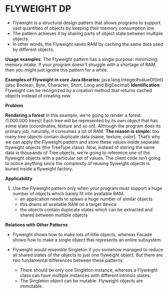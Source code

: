 # FLYWEIGHT DP

- Flyweight is a structural design pattern that allows programs to support vast quantities of objects by keeping their
  memory consumption low.
- The pattern achieves it by sharing parts of object state between multiple objects.
- In other words, the Flyweight saves RAM by caching the same data used by different objects.

**Usage examples**: The Flyweight pattern has a single purpose: minimizing memory intake. If your program doesn’t
struggle with a shortage of RAM, then you might just ignore this pattern for a while.

**Examples of Flyweight in core Java libraries:**
java.lang.Integer#valueOf(int) (also Boolean, Byte, Character, Short, Long and BigDecimal)
**Identification**: Flyweight can be recognized by a creation method that returns cached objects instead of creating
new.

**Problem**

**Rendering a forest**
In this example, we’re going to render a forest (1.000.000 trees)! Each tree will be represented by its own object that
has some state (coordinates, texture and so on). Although the program does its primary job, naturally, it consumes a lot
of RAM.
**The reason is simple:** too many tree objects contain duplicate data (name, texture, color). That’s why we can apply
the Flyweight pattern and store these values inside separate flyweight objects (the TreeType class). Now, instead of
storing the same data in thousands of Tree objects, we’re going to reference one of the flyweight objects with a
particular set of values.
The client code isn’t going to notice anything since the complexity of reusing flyweight objects is buried inside a
flyweight factory.

**Applicability**

1. Use the Flyweight pattern only when your program must support a huge number of objects which barely fit into
   available RAM.
    - an application needs to spawn a huge number of similar objects
    - this drains all available RAM on a target device
    - the objects contain duplicate states which can be extracted and shared between multiple objects

**Relations with Other Patterns**

- Flyweight shows how to make lots of little objects, whereas Facade shows how to make a single object that represents
  an entire subsystem.

- Flyweight would resemble Singleton if you somehow managed to reduce all shared states of the objects to just one
  flyweight object. But there are two fundamental differences between these patterns:
    - There should be only one Singleton instance, whereas a Flyweight class can have multiple instances with different
      intrinsic states.
    - The Singleton object can be mutable. Flyweight objects are immutable.
